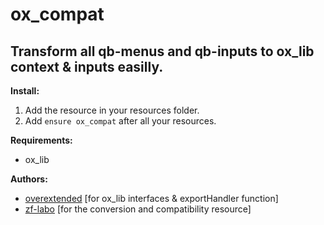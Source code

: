 # ox_compat
## Transform all qb-menus and qb-inputs to ox_lib context & inputs easilly.


**Install:**
1. Add the resource in your resources folder.
2. Add `ensure ox_compat` after all your resources.


**Requirements:**
- ox_lib


**Authors:**
- [overextended](https://github.com/overextended) [for ox_lib interfaces & exportHandler function]
- [zf-labo](https://github.com/zf-labo) [for the conversion and compatibility resource]
